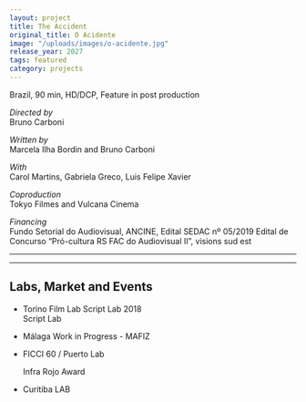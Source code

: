 ```yaml
---
layout: project
title: The Accident
original_title: O Acidente
image: "/uploads/images/o-acidente.jpg"
release_year: 2027
tags: featured
category: projects
---
```


Brazil, 90 min, HD/DCP, Feature in post production

_Directed by_  
Bruno Carboni

_Written by_  
Marcela Ilha Bordin and Bruno Carboni

_With_  
Carol Martins, Gabriela Greco, Luis Felipe Xavier

_Coproduction_  
Tokyo Filmes and Vulcana Cinema

_Financing_  
Fundo Setorial do Audiovisual, ANCINE, Edital SEDAC nº 05/2019 Edital de Concurso “Pró-cultura RS FAC do Audiovisual II”, visions sud est

---

---

## Labs, Market and Events

- Torino Film Lab Script Lab 2018  
  Script Lab
- Málaga Work in Progress - MAFIZ
- FICCI 60 / Puerto Lab

  Infra Rojo Award

- Curitiba LAB
